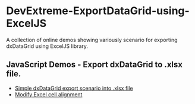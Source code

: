 # DevExtreme-ExportDataGrid-using-ExcelJS
A collection of online demos showing variously scenario for exporting dxDataGrid using ExcelJS library.


## JavaScript Demos - Export dxDataGrid to .xlsx file.

* [Simple dxDataGrid export scenario into .xlsx file](https://eugeniykiyashko.github.io/DevExtreme-ExportDataGrid-using-ExcelJS/demos/simple-export-datagrid/simpleExport.html)
* [Modify Excel cell alignment](https://eugeniykiyashko.github.io/DevExtreme-ExportDataGrid-using-ExcelJS/demos/modify-alignment/index.html)
